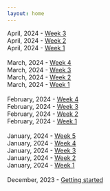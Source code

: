 ```yaml
---
layout: home
---
```



April, 2024 - [Week 3](/devlog/apr24-week-3.md)<br>
April, 2024 - [Week 2](/devlog/apr24-week-2.md)<br>
April, 2024 - [Week 1](/devlog/apr24-week-1.md)<br>
<br>
March, 2024 - [Week 4](/devlog/mar24-week-4.md)<br>
March, 2024 - [Week 3](/devlog/mar24-week-3.md)<br>
March, 2024 - [Week 2](/devlog/mar24-week-2.md)<br>
March, 2024 - [Week 1](/devlog/mar24-week-1.md)<br>
<br>
February, 2024 - [Week 4](/devlog/feb24-week-4.md)<br>
February, 2024 - [Week 3](/devlog/feb24-week-3.md)<br>
February, 2024 - [Week 2](/devlog/feb24-week-2.md)<br>
February, 2024 - [Week 1](/devlog/feb24-week-1.md)<br>
<br>
January, 2024 - [Week 5](/devlog/jan24-week-5)<br>
January, 2024 - [Week 4](/devlog/jan24-week-4)<br>
January, 2024 - [Week 3](/devlog/jan24-week-3)<br>
January, 2024 - [Week 2](/devlog/jan24-week-2)<br>
January, 2024 - [Week 1](/devlog/jan24-week-1)<br>
<br>
December, 2023 - [Getting started](/devlog/setup-logs)<br><br>